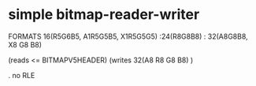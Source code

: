 # simple bitmap-reader-writer

FORMATS
 16(R5G6B5, A1R5G5B5, X1R5G5G5) :24(R8G8B8) : 32(A8G8B8, X8 G8 B8)
 
(reads <= BITMAPV5HEADER)  (writes 32(A8 R8 G8 B8) )

. no RLE

